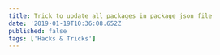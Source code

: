 ```yaml
---
title: Trick to update all packages in package json file
date: '2019-01-19T10:36:08.652Z'
published: false
tags: ['Hacks & Tricks']
---
```

